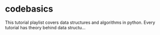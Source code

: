 # codebasics
This tutorial playlist covers data structures and algorithms in python. Every tutorial has theory behind data structu…

